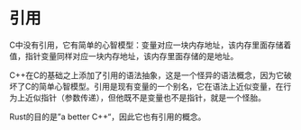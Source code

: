 # 引用

C中没有引用，它有简单的心智模型：变量对应一块内存地址，该内存里面存储着值，指针变量同样对应一块内存地址，该内存里面存储的是地址。

C++在C的基础之上添加了引用的语法抽象，这是一个怪异的语法概念，因为它破坏了C的简单心智模型。引用是现有变量的一个别名，它在语法上近似变量，在行为上近似指针（参数传递），但他既不是变量也不是指针，就是一个怪胎。

Rust的目的是”a better C++“，因此它也有引用的概念。
